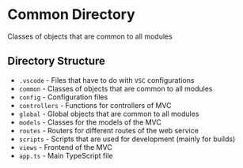 # Common Directory

Classes of objects that are common to all modules

## Directory Structure
* `.vscode` - Files that have to do with `VSC` configurations
* `common` - Classes of objects that are common to all modules
* `config` - Configuration files
* `controllers` - Functions for controllers of MVC
* `global` - Global objects that are common to all modules
* `models` - Classes for the models of the MVC
* `routes` - Routers for different routes of the web service
* `scripts` - Scripts that are used for development (mainly for builds)
* `views` - Frontend of the MVC
* `app.ts` - Main TypeScript file